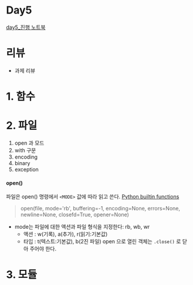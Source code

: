 # Day5

[day5_진행 노트북](./day5_진행.ipynb)

# 리뷰
 - 과제 리뷰

# 1. 함수


# 2. 파일


1. open 과 모드
2. with 구문
3. encoding
4. binary
5. exception


#### open()

파일은 open() 명령에서 `<MODE>` 값에 따라 읽고 쓴다. [Python builtin functions](https://docs.python.org/3/library/functions.html)
    
>open(file, mode='rb', buffering=-1, encoding=None, errors=None, newline=None, closefd=True, opener=None)
  - mode는 파일에 대한 액션과 파일 형식을 지정한다: rb, wb, wr
     - 액션 : w(기록), a(추가), r(읽기:기본값)
     - 타입 : t(텍스트:기본값), b(2진 파일)
open 으로 열린 객체는 `.close()` 로 닫아 주어야 한다.


# 3. 모듈 
